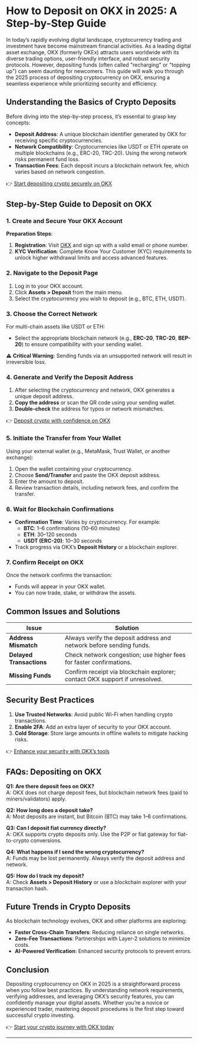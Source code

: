 # How to Deposit on OKX in 2025: A Step-by-Step Guide  

In today’s rapidly evolving digital landscape, cryptocurrency trading and investment have become mainstream financial activities. As a leading digital asset exchange, OKX (formerly OKEx) attracts users worldwide with its diverse trading options, user-friendly interface, and robust security protocols. However, depositing funds (often called "recharging" or "topping up") can seem daunting for newcomers. This guide will walk you through the 2025 process of depositing cryptocurrency on OKX, ensuring a seamless experience while prioritizing security and efficiency.  

## Understanding the Basics of Crypto Deposits  

Before diving into the step-by-step process, it’s essential to grasp key concepts:  

- **Deposit Address**: A unique blockchain identifier generated by OKX for receiving specific cryptocurrencies.  
- **Network Compatibility**: Cryptocurrencies like USDT or ETH operate on multiple blockchains (e.g., ERC-20, TRC-20). Using the wrong network risks permanent fund loss.  
- **Transaction Fees**: Each deposit incurs a blockchain network fee, which varies based on network congestion.  

👉 [Start depositing crypto securely on OKX](https://bit.ly/okx-bonus)  

## Step-by-Step Guide to Deposit on OKX  

### 1. **Create and Secure Your OKX Account**  

**Preparation Steps**:  
1. **Registration**: Visit [OKX](https://bit.ly/okx-bonus) and sign up with a valid email or phone number.  
2. **KYC Verification**: Complete Know Your Customer (KYC) requirements to unlock higher withdrawal limits and access advanced features.  

### 2. **Navigate to the Deposit Page**  

1. Log in to your OKX account.  
2. Click **Assets > Deposit** from the main menu.  
3. Select the cryptocurrency you wish to deposit (e.g., BTC, ETH, USDT).  

### 3. **Choose the Correct Network**  

For multi-chain assets like USDT or ETH:  
- Select the appropriate blockchain network (e.g., **ERC-20**, **TRC-20**, **BEP-20**) to ensure compatibility with your sending wallet.  

⚠️ **Critical Warning**: Sending funds via an unsupported network will result in irreversible loss.  

### 4. **Generate and Verify the Deposit Address**  

1. After selecting the cryptocurrency and network, OKX generates a unique deposit address.  
2. **Copy the address** or scan the QR code using your sending wallet.  
3. **Double-check** the address for typos or network mismatches.  

👉 [Deposit crypto with confidence on OKX](https://bit.ly/okx-bonus)  

### 5. **Initiate the Transfer from Your Wallet**  

Using your external wallet (e.g., MetaMask, Trust Wallet, or another exchange):  
1. Open the wallet containing your cryptocurrency.  
2. Choose **Send/Transfer** and paste the OKX deposit address.  
3. Enter the amount to deposit.  
4. Review transaction details, including network fees, and confirm the transfer.  

### 6. **Wait for Blockchain Confirmations**  

- **Confirmation Time**: Varies by cryptocurrency. For example:  
  - **BTC**: 1–6 confirmations (10–60 minutes)  
  - **ETH**: 30–120 seconds  
  - **USDT (ERC-20)**: 10–30 seconds  
- Track progress via OKX’s **Deposit History** or a blockchain explorer.  

### 7. **Confirm Receipt on OKX**  

Once the network confirms the transaction:  
- Funds will appear in your OKX wallet.  
- You can now trade, stake, or withdraw the assets.  

## Common Issues and Solutions  

| **Issue**               | **Solution**                                                                 |  
|-------------------------|-----------------------------------------------------------------------------|  
| **Address Mismatch**     | Always verify the deposit address and network before sending funds.         |  
| **Delayed Transactions** | Check network congestion; use higher fees for faster confirmations.         |  
| **Missing Funds**        | Confirm receipt via blockchain explorer; contact OKX support if unresolved. |  

## Security Best Practices  

1. **Use Trusted Networks**: Avoid public Wi-Fi when handling crypto transactions.  
2. **Enable 2FA**: Add an extra layer of security to your OKX account.  
3. **Cold Storage**: Store large amounts in offline wallets to mitigate hacking risks.  

👉 [Enhance your security with OKX’s tools](https://bit.ly/okx-bonus)  

## FAQs: Depositing on OKX  

**Q1: Are there deposit fees on OKX?**  
A: OKX does not charge deposit fees, but blockchain network fees (paid to miners/validators) apply.  

**Q2: How long does a deposit take?**  
A: Most deposits are instant, but Bitcoin (BTC) may take 1–6 confirmations.  

**Q3: Can I deposit fiat currency directly?**  
A: OKX supports crypto deposits only. Use the P2P or fiat gateway for fiat-to-crypto conversions.  

**Q4: What happens if I send the wrong cryptocurrency?**  
A: Funds may be lost permanently. Always verify the deposit address and network.  

**Q5: How do I track my deposit?**  
A: Check **Assets > Deposit History** or use a blockchain explorer with your transaction hash.  

## Future Trends in Crypto Deposits  

As blockchain technology evolves, OKX and other platforms are exploring:  
- **Faster Cross-Chain Transfers**: Reducing reliance on single networks.  
- **Zero-Fee Transactions**: Partnerships with Layer-2 solutions to minimize costs.  
- **AI-Powered Verification**: Enhanced security protocols to prevent errors.  

## Conclusion  

Depositing cryptocurrency on OKX in 2025 is a straightforward process when you follow best practices. By understanding network requirements, verifying addresses, and leveraging OKX’s security features, you can confidently manage your digital assets. Whether you’re a novice or experienced trader, mastering deposit procedures is the first step toward successful crypto investing.  

👉 [Start your crypto journey with OKX today](https://bit.ly/okx-bonus)  

---  
